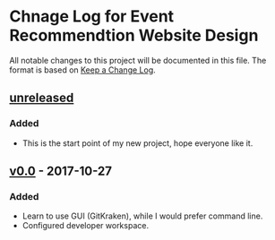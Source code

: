 # Chnage Log for Event Recommendtion Website Design
All notable changes to this project will be documented in this file.
The format is based on [Keep a Change Log](http://keepachangelog.com/).

## [unreleased]
### Added
- This is the start point of my new project, hope everyone like it.

## [v0.0] - 2017-10-27
### Added
- Learn to use GUI (GitKraken), while I would prefer command line.
- Configured developer workspace.

[unreleased]: https://github.com/infsci2560sp17/full-stack-web-DukeCode/compare/v1.5...head
[v0.0]: https://github.com/DukeCode/Java-Web-Application---Event-Recommendation/compare/...head
